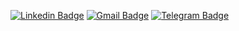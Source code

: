[![Linkedin Badge](https://img.shields.io/badge/-LinkedIn-blue?style=flat-square&logo=Linkedin&logoColor=white&link=https://www.linkedin.com/in/yan-kochur-0b6859248)](https://www.linkedin.com/in/yan-kochur-0b6859248)
[![Gmail Badge](https://img.shields.io/badge/-Gmail-c14438?style=flat-square&logo=Gmail&logoColor=white&link=mailto:mr.uanby@gmail.com)](mailto:mr.uanby@gmail.com)
[![Telegram Badge](https://img.shields.io/badge/-Telegram-blue?style=flat-square&logo=Telegram&logoColor=white&link=https://t.me/yankochur)](https://t.me/yankochur)
